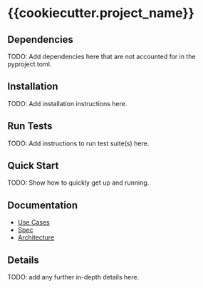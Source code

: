 # {{cookiecutter.project_name}}

## Dependencies

TODO: Add dependencies here that are not accounted for in the pyproject.toml.

## Installation

TODO: Add installation instructions here.

## Run Tests

TODO: Add instructions to run test suite(s) here.

## Quick Start

TODO: Show how to quickly get up and running.

## Documentation

* [Use Cases](./docs/USE_CASES.md)
* [Spec](./docs/SPEC.md)
* [Architecture](./docs/[ARCHITECTURE.md])

## Details

TODO: add any further in-depth details here.
